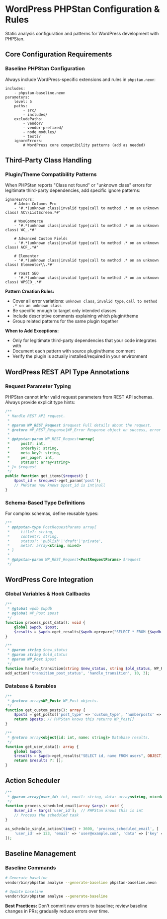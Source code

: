 # WordPress PHPStan Configuration & Rules

Static analysis configuration and patterns for WordPress development with PHPStan.

## Core Configuration Requirements

### Baseline PHPStan Configuration
Always include WordPress-specific extensions and rules in `phpstan.neon`:

```neon
includes:
    - phpstan-baseline.neon
parameters:
    level: 5
    paths:
        - src/
        - includes/
    excludePaths:
        - vendor/
        - vendor-prefixed/
        - node_modules/
        - tests/
    ignoreErrors:
        # WordPress core compatibility patterns (add as needed)
```

## Third-Party Class Handling

### Plugin/Theme Compatibility Patterns
When PHPStan reports "Class not found" or "unknown class" errors for legitimate third-party dependencies, add specific ignore patterns:

```neon
ignoreErrors:
    # Admin Columns Pro
    - '#.*(unknown class|invalid type|call to method .* on an unknown class) AC\\ListScreen.*#'
    
    # WooCommerce
    - '#.*(unknown class|invalid type|call to method .* on an unknown class) WC_.*#'
    
    # Advanced Custom Fields
    - '#.*(unknown class|invalid type|call to method .* on an unknown class) ACF_.*#'
    
    # Elementor
    - '#.*(unknown class|invalid type|call to method .* on an unknown class) Elementor\\.*#'
    
    # Yoast SEO
    - '#.*(unknown class|invalid type|call to method .* on an unknown class) WPSEO_.*#'
```

**Pattern Creation Rules:**
- Cover all error variations: `unknown class`, `invalid type`, `call to method .* on an unknown class`
- Be specific enough to target only intended classes
- Include descriptive comments explaining which plugin/theme
- Group related patterns for the same plugin together

**When to Add Exceptions:**
- Only for legitimate third-party dependencies that your code integrates with
- Document each pattern with source plugin/theme comment
- Verify the plugin is actually installed/required in your environment

## WordPress REST API Type Annotations

### Request Parameter Typing
PHPStan cannot infer valid request parameters from REST API schemas. Always provide explicit type hints:

```php
/**
 * Handle REST API request.
 *
 * @param WP_REST_Request $request Full details about the request.
 * @return WP_REST_Response|WP_Error Response object on success, error on failure.
 *
 * @phpstan-param WP_REST_Request<array{
 *     post?: int, 
 *     orderby?: string, 
 *     meta_key?: string,
 *     per_page?: int,
 *     status?: array<string>
 * }> $request
 */
public function get_items($request) {
    $post_id = $request->get_param('post');
    // PHPStan now knows $post_id is int|null
}
```

### Schema-Based Type Definitions
For complex schemas, define reusable types:

```php
/**
 * @phpstan-type PostRequestParams array{
 *     title?: string,
 *     content?: string,
 *     status?: 'publish'|'draft'|'private',
 *     meta?: array<string, mixed>
 * }
 * 
 * @phpstan-param WP_REST_Request<PostRequestParams> $request
 */
```

## WordPress Core Integration

### Global Variables & Hook Callbacks
```php
/**
 * @global wpdb $wpdb
 * @global WP_Post $post
 */
function process_post_data(): void {
    global $wpdb, $post;
    $results = $wpdb->get_results($wpdb->prepare("SELECT * FROM {$wpdb->posts} WHERE post_parent = %d", $post->ID));
}

/**
 * @param string $new_status
 * @param string $old_status 
 * @param WP_Post $post
 */
function handle_transition(string $new_status, string $old_status, WP_Post $post): void { /* ... */ }
add_action('transition_post_status', 'handle_transition', 10, 3);
```

### Database & Iterables
```php
/**
 * @return array<WP_Post> WP_Post objects.
 */
function get_custom_posts(): array {
    $posts = get_posts(['post_type' => 'custom_type', 'numberposts' => -1]);
    return $posts; // PHPStan knows this returns WP_Post[]
}

/**
 * @return array<object{id: int, name: string}> Database results.
 */
function get_user_data(): array {
    global $wpdb;
    $results = $wpdb->get_results("SELECT id, name FROM users", OBJECT);
    return $results ?: [];
}
```

## Action Scheduler
```php
/**
 * @param array{user_id: int, email: string, data: array<string, mixed>} $args
 */
function process_scheduled_email(array $args): void {
    $user_id = $args['user_id'];  // PHPStan knows this is int
    // Process the scheduled task
}

as_schedule_single_action(time() + 3600, 'process_scheduled_email', [
    'user_id' => 123, 'email' => 'user@example.com', 'data' => ['key' => 'value']
]);
```

## Baseline Management

### Baseline Commands
```bash
# Generate baseline
vendor/bin/phpstan analyse --generate-baseline phpstan-baseline.neon

# Update baseline
vendor/bin/phpstan analyse --generate-baseline
```

**Best Practices:** Don't commit new errors to baseline; review baseline changes in PRs; gradually reduce errors over time.